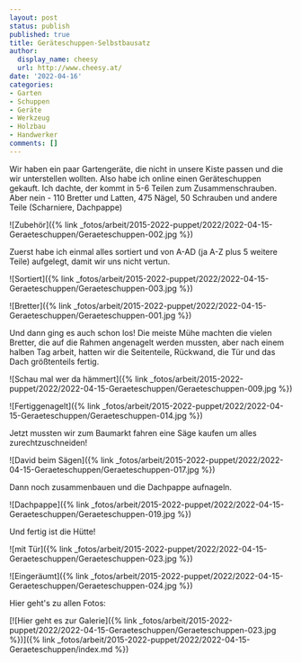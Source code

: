 ```yaml
---
layout: post
status: publish
published: true
title: Geräteschuppen-Selbstbausatz
author:
  display_name: cheesy
  url: http://www.cheesy.at/
date: '2022-04-16'
categories:
- Garten
- Schuppen
- Geräte
- Werkzeug
- Holzbau
- Handwerker
comments: []
---
```


Wir haben ein paar Gartengeräte, die nicht in unsere Kiste passen und die wir unterstellen wollten. Also habe ich online einen Geräteschuppen gekauft. Ich dachte, der kommt in 5-6 Teilen zum Zusammenschrauben. Aber nein - 110 Bretter und Latten, 475 Nägel, 50 Schrauben und andere Teile (Scharniere, Dachpappe)

![Zubehör]({% link _fotos/arbeit/2015-2022-puppet/2022/2022-04-15-Geraeteschuppen/Geraeteschuppen-002.jpg %})

Zuerst habe ich einmal alles sortiert und von A-AD (ja A-Z plus 5 weitere Teile) aufgelegt, damit wir uns nicht vertun.

![Sortiert]({% link _fotos/arbeit/2015-2022-puppet/2022/2022-04-15-Geraeteschuppen/Geraeteschuppen-003.jpg %})

![Bretter]({% link _fotos/arbeit/2015-2022-puppet/2022/2022-04-15-Geraeteschuppen/Geraeteschuppen-001.jpg %})

Und dann ging es auch schon los! Die meiste Mühe machten die vielen Bretter, die auf die Rahmen angenagelt werden mussten, aber nach einem halben Tag arbeit, hatten wir die Seitenteile, Rückwand, die Tür und das Dach größtenteils fertig.

![Schau mal wer da hämmert]({% link _fotos/arbeit/2015-2022-puppet/2022/2022-04-15-Geraeteschuppen/Geraeteschuppen-009.jpg %})

![Fertiggenagelt]({% link _fotos/arbeit/2015-2022-puppet/2022/2022-04-15-Geraeteschuppen/Geraeteschuppen-014.jpg %})

Jetzt mussten wir zum Baumarkt fahren eine Säge kaufen um alles zurechtzuschneiden!

![David beim Sägen]({% link _fotos/arbeit/2015-2022-puppet/2022/2022-04-15-Geraeteschuppen/Geraeteschuppen-017.jpg %})

Dann noch zusammenbauen und die Dachpappe aufnageln.

![Dachpappe]({% link _fotos/arbeit/2015-2022-puppet/2022/2022-04-15-Geraeteschuppen/Geraeteschuppen-019.jpg %})

Und fertig ist die Hütte!

![mit Tür]({% link _fotos/arbeit/2015-2022-puppet/2022/2022-04-15-Geraeteschuppen/Geraeteschuppen-023.jpg %})

![Eingeräumt]({% link _fotos/arbeit/2015-2022-puppet/2022/2022-04-15-Geraeteschuppen/Geraeteschuppen-024.jpg %})

Hier geht's zu allen Fotos:

[![Hier geht es zur Galerie]({% link _fotos/arbeit/2015-2022-puppet/2022/2022-04-15-Geraeteschuppen/Geraeteschuppen-023.jpg %})]({% link _fotos/arbeit/2015-2022-puppet/2022/2022-04-15-Geraeteschuppen/index.md %})